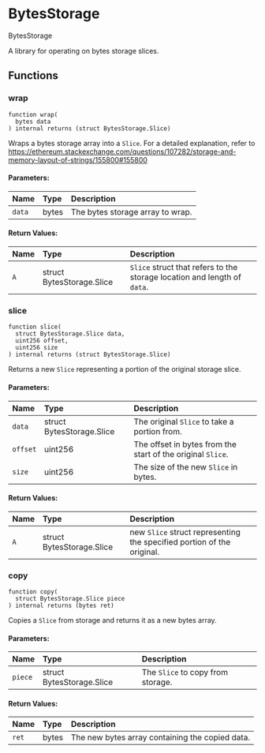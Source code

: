 # BytesStorage


BytesStorage

A library for operating on bytes storage slices.



## Functions
### wrap
```solidity
function wrap(
  bytes data
) internal returns (struct BytesStorage.Slice)
```

Wraps a bytes storage array into a `Slice`. For a detailed explanation,
     refer to https://ethereum.stackexchange.com/questions/107282/storage-and-memory-layout-of-strings/155800#155800

#### Parameters:
| Name | Type | Description                                                          |
| :--- | :--- | :------------------------------------------------------------------- |
|`data` | bytes | The bytes storage array to wrap.  

#### Return Values:
| Name                           | Type          | Description                                                                  |
| :----------------------------- | :------------ | :--------------------------------------------------------------------------- |
|`A`| struct BytesStorage.Slice | `Slice` struct that refers to the storage location and length of `data`.

### slice
```solidity
function slice(
  struct BytesStorage.Slice data,
  uint256 offset,
  uint256 size
) internal returns (struct BytesStorage.Slice)
```

Returns a new `Slice` representing a portion of the original storage slice.

#### Parameters:
| Name | Type | Description                                                          |
| :--- | :--- | :------------------------------------------------------------------- |
|`data` | struct BytesStorage.Slice | The original `Slice` to take a portion from.  
|`offset` | uint256 | The offset in bytes from the start of the original `Slice`.  
|`size` | uint256 | The size of the new `Slice` in bytes.  

#### Return Values:
| Name                           | Type          | Description                                                                  |
| :----------------------------- | :------------ | :--------------------------------------------------------------------------- |
|`A`| struct BytesStorage.Slice | new `Slice` struct representing the specified portion of the original.

### copy
```solidity
function copy(
  struct BytesStorage.Slice piece
) internal returns (bytes ret)
```

Copies a `Slice` from storage and returns it as a new bytes array.

#### Parameters:
| Name | Type | Description                                                          |
| :--- | :--- | :------------------------------------------------------------------- |
|`piece` | struct BytesStorage.Slice | The `Slice` to copy from storage.  

#### Return Values:
| Name                           | Type          | Description                                                                  |
| :----------------------------- | :------------ | :--------------------------------------------------------------------------- |
|`ret`| bytes | The new bytes array containing the copied data.

